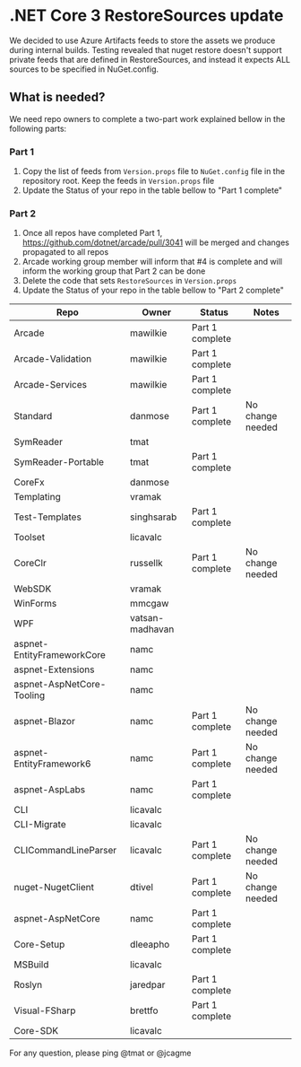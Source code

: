 # .NET Core 3 RestoreSources update

We decided to use Azure Artifacts feeds to store the assets we produce during internal builds. Testing revealed that nuget restore doesn't 
support private feeds that are defined in RestoreSources, and instead it expects ALL sources to be specified in NuGet.config.

## What is needed?

We need repo owners to complete a two-part work explained bellow in the following parts:

### Part 1

1) Copy the list of feeds from `Version.props` file to `NuGet.config` file in the repository root. Keep the feeds in `Version.props` file
2) Update the Status of your repo in the table bellow to "Part 1 complete"

### Part 2

1) Once all repos have completed Part 1, https://github.com/dotnet/arcade/pull/3041 will be merged and changes propagated to all repos
2) Arcade working group member will inform that #4 is complete and will inform the working group that Part 2 can be done
3) Delete the code that sets `RestoreSources` in `Version.props`
4) Update the Status of your repo in the table bellow to "Part 2 complete"

| Repo                       | Owner            |  Status           | Notes              |
| ---------------------------| ---------------- | ---------         | -------------------|
| Arcade                     | mawilkie         | Part 1 complete   |                    |
| Arcade-Validation          | mawilkie         | Part 1 complete   |                    |
| Arcade-Services            | mawilkie         | Part 1 complete   |                    |
| Standard                   | danmose          | Part 1 complete   | No change needed   |
| SymReader                  | tmat             |                   |                    |
| SymReader-Portable         | tmat             | Part 1 complete   |                    |
| CoreFx                     | danmose          |                   |                    |
| Templating                 | vramak           |                   |                    |
| Test-Templates             | singhsarab       | Part 1 complete   |                    |
| Toolset                    | licavalc         |                   |                    |
| CoreClr                    | russellk         | Part 1 complete   | No change needed   |
| WebSDK                     | vramak           |                   |                    |
| WinForms                   | mmcgaw           |                   |                    |
| WPF                        | vatsan-madhavan  |                   |                    |
| aspnet-EntityFrameworkCore | namc             |                   |                    |
| aspnet-Extensions          | namc             |                   |                    |
| aspnet-AspNetCore-Tooling  | namc             |                   |                    |
| aspnet-Blazor              | namc             | Part 1 complete   | No change needed   |
| aspnet-EntityFramework6    | namc             | Part 1 complete   | No change needed   |
| aspnet-AspLabs             | namc             | Part 1 complete   |                    |
| CLI                        | licavalc         |                   |                    |
| CLI-Migrate                | licavalc         |                   |                    |
| CLICommandLineParser       | licavalc         | Part 1 complete   | No change needed   |
| nuget-NugetClient          | dtivel           | Part 1 complete   | No change needed   |
| aspnet-AspNetCore          | namc             | Part 1 complete   |                    |
| Core-Setup                 | dleeapho         | Part 1 complete   |                    |
| MSBuild                    | licavalc         |                   |                    |
| Roslyn                     | jaredpar         | Part 1 complete   |                    |
| Visual-FSharp              | brettfo          | Part 1 complete   |                    |
| Core-SDK                   | licavalc         |                   |                    |

For any question, please ping @tmat or @jcagme